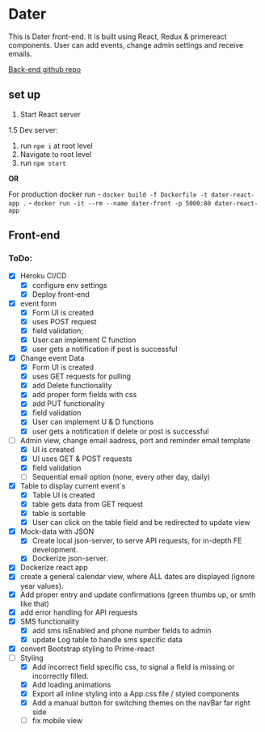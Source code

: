 # Dater

This is Dater front-end. It is built using React, Redux & primereact components. User can add events, change admin settings and receive emails. 

[Back-end github repo](https://github.com/Seeru-crypto/Dater_BE)


## set up

1. Start React server

1.5 Dev server:
   1. run `npm i` at root level
   2. Navigate to root level
   3. run `npm start`

**OR**

For production docker run 
    - `docker build -f Dockerfile -t dater-react-app .`
    - `docker run -it --rm --name dater-front -p 5000:80 dater-react-app`


## Front-end

### ToDo:
  - [x] Heroku CI/CD
     - [x] configure env settings
     - [x] Deploy front-end
  - [x] event form
      -   [x] Form UI is created
      -   [x] uses POST request
      -   [x] field validation;
      -   [x] User can implement C function
      -   [x] user gets a notification if post is successful
  - [x] Change event Data
      -   [x] Form UI is created
      -   [x] uses GET requests for pulling
      -   [x] add Delete functionality
      -   [x] add proper form fields with css
      -   [x] add PUT functionality
      -   [x] field validation
      -   [x] User can implement U & D functions
      -   [x] user gets a notification if delete or post is successful
  - [ ] Admin view, change email aadress, port and reminder email template
      - [x] UI is created
      - [x] UI uses GET & POST requests
      - [x] field validation
      - [ ] Sequential email option (none, every other day, daily)
  - [x] Table to display current event´s
      -   [x] Table UI is created
      -   [x] table gets data from GET request
      -   [x] table is sortable
      -   [x] User can click on the table field and be redirected to update view
  - [x] Mock-data with JSON
      -   [x] Create local json-server, to serve API requests, for in-depth FE development.
      -   [x] Dockerize json-server.
  - [x] Dockerize react app
  - [x] create a general calendar view, where ALL dates are displayed (ignore year values).
  - [x] Add proper entry and update confirmations (green thumbs up, or smth like that)
  - [x] add error handling for API requests
  - [x] SMS functionality
    - [x] add sms isEnabled and phone number fields to admin
    - [x] update Log table to handle sms specific data
  - [x] convert Bootstrap styling to Prime-react
  - [ ] Styling
      - [x] Add incorrect field specific css, to signal a field is missing or incorrectly filled. 
      - [x] Add loading animations
      - [x] Export all inline styling into a App.css file / styled components
      - [x] Add a manual button for switching themes on the navBar far right side
      - [ ] fix mobile view
